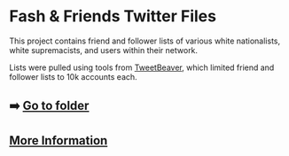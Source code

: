# Fash & Friends Twitter Files

This project contains friend and follower lists of various white nationalists, white supremacists, and users within their network.

Lists were pulled using tools from [TweetBeaver](https://tweetbeaver.com), which limited friend and follower lists to 10k accounts each.

## ➡️ [Go to folder](https://github.com/LateNightAFA/fashandfriends/tree/main/data)

## [More Information](https://latenightafa.noblogs.org/)
